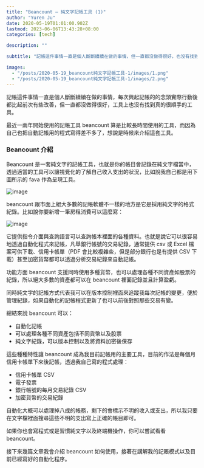 ```yaml
---
title: "Beancount — 純文字記帳工具 (1)"
author: "Yuren Ju"
date: 2020-05-19T01:01:00.902Z
lastmod: 2023-06-06T13:43:28+08:00
categories: [tech]

description: ""

subtitle: "記帳這件事情一直是個人斷斷續續在做的事情，但一直都沒做得很好，也沒有找到真的很順手的工具。最近一兩年開始使用的記帳工具 beancount 算是比較長時間使用的工具，而因為自己也把自動記帳用的程式寫得差不多了，想說是時候來介紹這套工具。"

images:
  - "/posts/2020-05-19_beancount純文字記帳工具-1/images/1.png"
  - "/posts/2020-05-19_beancount純文字記帳工具-1/images/2.png"
---
```


記帳這件事情一直是個人斷斷續續在做的事情，每次興起記帳的的念頭實際行動後都比起前次有些改善，但一直都沒做得很好，工具上也沒有找到真的很順手的工具。

最近一兩年開始使用的記帳工具 beancount 算是比較長時間使用的工具，而因為自己也把自動記帳用的程式寫得差不多了，想說是時候來介紹這套工具。

### Beancount 介紹

Beancount 是一套純文字的記帳工具，也就是你的帳目會記錄在純文字檔當中，透過適當的工具可以讓視覺化的了解自己收入支出的狀況，比如說我自己都是用下圖所示的 fava 作為呈現工具。

![image](/posts/2020-05-19_beancount純文字記帳工具-1/images/1.png#layoutTextWidth)

beancount 跟市面上絕大多數的記帳軟體不一樣的地方是它是採用純文字的格式紀錄。比如說你要新增一筆房租消費可以這麼寫：

![image](/posts/2020-05-19_beancount純文字記帳工具-1/images/2.png#layoutTextWidth)

它提供指令介面與查詢語言可以查詢帳本裡面的各種資料。也就是說它可以很容易地透過自動化程式來記帳，凡舉銀行帳號的交易紀錄，通常提供 csv 或 Excel 檔案可供下載、信用卡帳單（PDF 會比較複雜些，但是部分銀行也是有提供 CSV 下載）甚至加密貨幣都可以透過分析交易紀錄來自動記帳。

功能方面 beancount 支援同時使用多種貨幣，也可以處理各種不同資產如股票的紀錄，所以絕大多數的資產都可以在 beancount 裡面記錄並且計算盈虧。

同時純文字的記帳方式代表我可以在版本控制裡面來追蹤我每次記帳的變更，便於管理紀錄，如果自動化的記帳程式更新了也可以前後對照那些交易有變。

總結來說 beancount 可以：

- 自動化記帳
- 可以處理各種不同資產包括不同貨幣以及股票
- 純文字紀錄，可以版本控制以及將資料加密後保存

這些種種特性讓 beancount 成為我目前記帳用的主要工具，目前的作法是每個月信用卡帳單下來後記帳，透過我自己寫的程式處理：

- 信用卡帳單 CSV
- 電子發票
- 銀行帳號的每月交易紀錄 CSV
- 加密貨幣的交易紀錄

自動化大概可以處理掉八成的帳務，剩下的會標示不明的收入或支出，所以我只要在文字檔裡面搜尋這些不明的支出寫上正確的帳目即可。

如果你也會寫程式或是習慣純文字以及終端機操作，你可以嘗試看看 beancount。

接下來幾篇文章我會介紹 beancount 如何使用，接著在講解我的記賬模式以及目前已經寫好的自動化程序。
